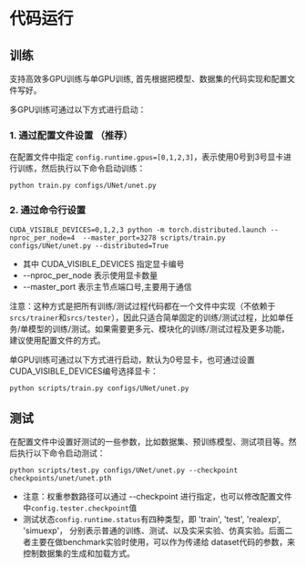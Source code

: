 # 代码运行

## 训练

支持高效多GPU训练与单GPU训练, 首先根据把模型、数据集的代码实现和配置文件写好。

多GPU训练可通过以下方式进行启动：

### 1. 通过配置文件设置 （推荐）

在配置文件中指定 `config.runtime.gpus=[0,1,2,3]`，表示使用0号到3号显卡进行训练，然后执行以下命令启动训练：

```
python train.py configs/UNet/unet.py
```

### 2. 通过命令行设置

```
CUDA_VISIBLE_DEVICES=0,1,2,3 python -m torch.distributed.launch --nproc_per_node=4  --master_port=3278 scripts/train.py configs/UNet/unet.py --distributed=True
```
* 其中 CUDA_VISIBLE_DEVICES 指定显卡编号  
* --nproc_per_node 表示使用显卡数量  
* --master_port 表示主节点端口号,主要用于通信

注意：这种方式是把所有训练/测试过程代码都在一个文件中实现（不依赖于`srcs/trainer`和`srcs/tester`），因此只适合简单固定的训练/测试过程，比如单任务/单模型的训练/测试。如果需要更多元、模块化的训练/测试过程及更多功能，建议使用配置文件的方式。

单GPU训练可通过以下方式进行启动，默认为0号显卡，也可通过设置CUDA_VISIBLE_DEVICES编号选择显卡：

```
python scripts/train.py configs/UNet/unet.py
```

## 测试

在配置文件中设置好测试的一些参数，比如数据集、预训练模型、测试项目等。然后执行以下命令启动测试：

```
python scripts/test.py configs/UNet/unet.py --checkpoint checkpoints/unet/unet.pth
```

* 注意：权重参数路径可以通过 --checkpoint 进行指定，也可以修改配置文件中`config.tester.checkpoint`值
* 测试状态`config.runtime.status`有四种类型，即 'train', 'test', 'realexp', 'simuexp'， 分别表示普通的训练、测试、以及实采实验、仿真实验。后面二者主要在做benchmark实验时使用，可以作为传递给 dataset代码的参数，来控制数据集的生成和加载方式。

